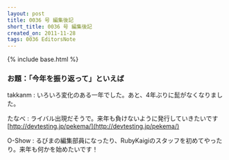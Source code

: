 ```yaml
---
layout: post
title: 0036 号 編集後記
short_title: 0036 号 編集後記
created_on: 2011-11-28
tags: 0036 EditorsNote
---
```

{% include base.html %}


### お題：「今年を振り返って」といえば

takkanm
: いろいろ変化のある一年でした。あと、4年ぶりに髭がなくなりました。

たなべ
: ライバル出現だそうで。来年も負けないように発行していきたいです [http://devtesting.jp/pekema/](http://devtesting.jp/pekema/)

O-Show
: るびまの編集部員になったり、RubyKaigiのスタッフを初めてやったり。来年も何かを始めたいです！


